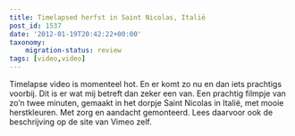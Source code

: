 ```yaml
---
title: Timelapsed herfst in Saint Nicolas, Italië
post_id: 1537
date: '2012-01-19T20:42:22+00:00'
taxonomy:
    migration-status: review
tags: [video,video]
---
```

Timelapse video is momenteel hot. En er komt zo nu en dan iets prachtigs voorbij. Dit is er wat mij betreft dan zeker een van. Een prachtig filmpje van zo’n twee minuten, gemaakt in het dorpje Saint Nicolas in Italië, met mooie herstkleuren. Met zorg en aandacht gemonteerd. Lees daarvoor ook de beschrijving op de site van Vimeo zelf.
